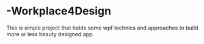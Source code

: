# -Workplace4Design
This is simple project that holds some wpf technics and approaches to build more or less beauty designed app.
